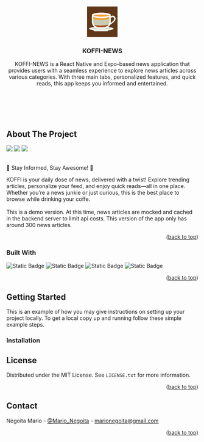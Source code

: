 <a name="readme-top"></a>

<!-- PROJECT LOGO -->
<br />
<div align="center">
  <a href="https://github.com/MarioNegoita/Koffi-News">
    <img src="assets/splashScreen.png" alt="Logo" width="80" height="80">
  </a>

<h3 align="center">KOFFI-NEWS</h3>

  <p align="center">
    KOFFI-NEWS is a React Native and Expo-based news application that provides users with a seamless experience to explore news articles across various categories. With three main tabs, personalized features, and quick reads, this app keeps you informed and entertained.
    <br />
   
</div>


</br>
</br>
</br>
</br>




<!-- ABOUT THE PROJECT -->
## About The Project

<img src="https://github.com/MarioNegoita/Koffi-News/assets/58939386/39331390-069b-4a1e-a6ad-729ae6d6ab5f" width='300'>
<img src="https://github.com/MarioNegoita/Koffi-News/assets/58939386/afc5fa5a-c7fe-4172-b4e0-471c73c76ea4" width='300'>
<img src="https://github.com/MarioNegoita/Koffi-News/assets/58939386/8f609ae0-0ba9-4024-9ca1-53fd85aad0d2" width='300'>
</br>
</br>




🌟 Stay Informed, Stay Awesome! 🌟

KOFFI is your daily dose of news, delivered with a twist! Explore trending articles, personalize your feed, and enjoy quick reads—all in one place. Whether you’re a news junkie or just curious, this is the best place to browse while drinking your coffe.
</br>
</br>
This is a demo version. At this time, news articles are mocked and cached in the backend server to limit api costs. This version of the app only has around 300 news articles.
<p align="right">(<a href="#readme-top">back to top</a>)</p>



### Built With

![Static Badge](https://img.shields.io/badge/ReactNative-black?logo=react)
![Static Badge](https://img.shields.io/badge/Expo-black?logo=expo)
![Static Badge](https://img.shields.io/badge/Firebase-black?logo=firebase&logoSize=auto)
![Static Badge](https://img.shields.io/badge/NativeBase-black?logo=nativebase&logoSize=auto)



<p align="right">(<a href="#readme-top">back to top</a>)</p>



<!-- GETTING STARTED -->
## Getting Started

This is an example of how you may give instructions on setting up your project locally.
To get a local copy up and running follow these simple example steps.

### Installation



<!-- LICENSE -->
## License

Distributed under the MIT License. See `LICENSE.txt` for more information.

<p align="right">(<a href="#readme-top">back to top</a>)</p>



<!-- CONTACT -->
## Contact

Negoita Mario - [@Mario_Negoita](https://www.linkedin.com/in/mario-negoita-8083541a9) - marionegoita@gmail.com


<p align="right">(<a href="#readme-top">back to top</a>)</p>
